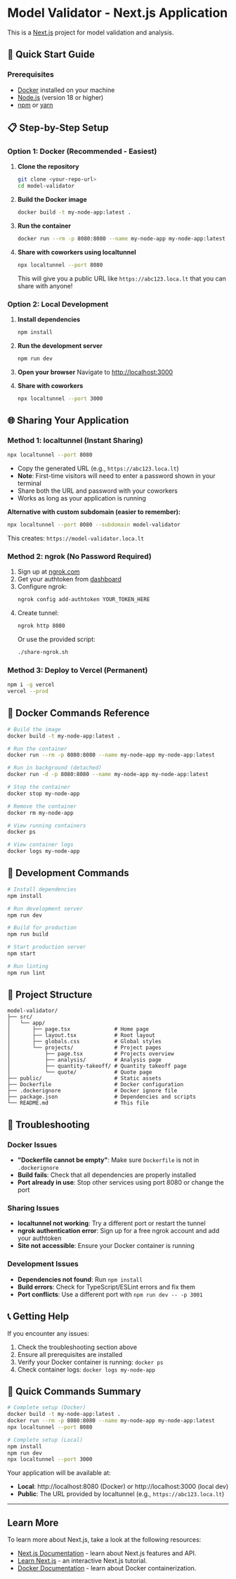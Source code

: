 # Model Validator - Next.js Application

This is a [Next.js](https://nextjs.org) project for model validation and analysis.

## 🚀 Quick Start Guide

### Prerequisites
- [Docker](https://www.docker.com/get-started) installed on your machine
- [Node.js](https://nodejs.org/) (version 18 or higher)
- [npm](https://www.npmjs.com/) or [yarn](https://yarnpkg.com/)

## 📋 Step-by-Step Setup

### Option 1: Docker (Recommended - Easiest)

1. **Clone the repository**
   ```bash
   git clone <your-repo-url>
   cd model-validator
   ```

2. **Build the Docker image**
   ```bash
   docker build -t my-node-app:latest .
   ```

3. **Run the container**
   ```bash
   docker run --rm -p 8080:8080 --name my-node-app my-node-app:latest
   ```

4. **Share with coworkers using localtunnel**
   ```bash
   npx localtunnel --port 8080
   ```
   
   This will give you a public URL like `https://abc123.loca.lt` that you can share with anyone!

### Option 2: Local Development

1. **Install dependencies**
   ```bash
   npm install
   ```

2. **Run the development server**
   ```bash
   npm run dev
   ```

3. **Open your browser**
   Navigate to [http://localhost:3000](http://localhost:3000)

4. **Share with coworkers**
   ```bash
   npx localtunnel --port 3000
   ```

## 🌐 Sharing Your Application

### Method 1: localtunnel (Instant Sharing)
```bash
npx localtunnel --port 8080
```
- Copy the generated URL (e.g., `https://abc123.loca.lt`)
- **Note**: First-time visitors will need to enter a password shown in your terminal
- Share both the URL and password with your coworkers
- Works as long as your application is running

**Alternative with custom subdomain (easier to remember):**
```bash
npx localtunnel --port 8080 --subdomain model-validator
```
This creates: `https://model-validator.loca.lt`

### Method 2: ngrok (No Password Required)
1. Sign up at [ngrok.com](https://dashboard.ngrok.com/signup)
2. Get your authtoken from [dashboard](https://dashboard.ngrok.com/get-started/your-authtoken)
3. Configure ngrok:
   ```bash
   ngrok config add-authtoken YOUR_TOKEN_HERE
   ```
4. Create tunnel:
   ```bash
   ngrok http 8080
   ```
   Or use the provided script:
   ```bash
   ./share-ngrok.sh
   ```

### Method 3: Deploy to Vercel (Permanent)
```bash
npm i -g vercel
vercel --prod
```

## 🐳 Docker Commands Reference

```bash
# Build the image
docker build -t my-node-app:latest .

# Run the container
docker run --rm -p 8080:8080 --name my-node-app my-node-app:latest

# Run in background (detached)
docker run -d -p 8080:8080 --name my-node-app my-node-app:latest

# Stop the container
docker stop my-node-app

# Remove the container
docker rm my-node-app

# View running containers
docker ps

# View container logs
docker logs my-node-app
```

## 🔧 Development Commands

```bash
# Install dependencies
npm install

# Run development server
npm run dev

# Build for production
npm run build

# Start production server
npm start

# Run linting
npm run lint
```

## 📁 Project Structure

```
model-validator/
├── src/
│   └── app/
│       ├── page.tsx              # Home page
│       ├── layout.tsx            # Root layout
│       ├── globals.css           # Global styles
│       └── projects/             # Project pages
│           ├── page.tsx          # Projects overview
│           ├── analysis/         # Analysis page
│           ├── quantity-takeoff/ # Quantity takeoff page
│           └── quote/            # Quote page
├── public/                       # Static assets
├── Dockerfile                    # Docker configuration
├── .dockerignore                 # Docker ignore file
├── package.json                  # Dependencies and scripts
└── README.md                     # This file
```

## 🚨 Troubleshooting

### Docker Issues
- **"Dockerfile cannot be empty"**: Make sure `Dockerfile` is not in `.dockerignore`
- **Build fails**: Check that all dependencies are properly installed
- **Port already in use**: Stop other services using port 8080 or change the port

### Sharing Issues
- **localtunnel not working**: Try a different port or restart the tunnel
- **ngrok authentication error**: Sign up for a free ngrok account and add your authtoken
- **Site not accessible**: Ensure your Docker container is running

### Development Issues
- **Dependencies not found**: Run `npm install`
- **Build errors**: Check for TypeScript/ESLint errors and fix them
- **Port conflicts**: Use a different port with `npm run dev -- -p 3001`

## 📞 Getting Help

If you encounter any issues:
1. Check the troubleshooting section above
2. Ensure all prerequisites are installed
3. Verify your Docker container is running: `docker ps`
4. Check container logs: `docker logs my-node-app`

## 🎯 Quick Commands Summary

```bash
# Complete setup (Docker)
docker build -t my-node-app:latest .
docker run --rm -p 8080:8080 --name my-node-app my-node-app:latest
npx localtunnel --port 8080

# Complete setup (Local)
npm install
npm run dev
npx localtunnel --port 3000
```

Your application will be available at:
- **Local**: http://localhost:8080 (Docker) or http://localhost:3000 (local dev)
- **Public**: The URL provided by localtunnel (e.g., `https://abc123.loca.lt`)

---

## Learn More

To learn more about Next.js, take a look at the following resources:

- [Next.js Documentation](https://nextjs.org/docs) - learn about Next.js features and API.
- [Learn Next.js](https://nextjs.org/learn) - an interactive Next.js tutorial.
- [Docker Documentation](https://docs.docker.com/) - learn about Docker containerization.